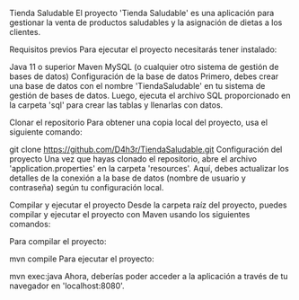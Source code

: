 Tienda Saludable
El proyecto 'Tienda Saludable' es una aplicación para gestionar la venta de productos saludables y la asignación de dietas a los clientes.

Requisitos previos
Para ejecutar el proyecto necesitarás tener instalado:

Java 11 o superior
Maven
MySQL (o cualquier otro sistema de gestión de bases de datos)
Configuración de la base de datos
Primero, debes crear una base de datos con el nombre 'TiendaSaludable' en tu sistema de gestión de bases de datos. Luego, ejecuta el archivo SQL proporcionado en la carpeta 'sql' para crear las tablas y llenarlas con datos.

Clonar el repositorio
Para obtener una copia local del proyecto, usa el siguiente comando:


git clone https://github.com/D4h3r/TiendaSaludable.git
Configuración del proyecto
Una vez que hayas clonado el repositorio, abre el archivo 'application.properties' en la carpeta 'resources'. Aquí, debes actualizar los detalles de la conexión a la base de datos (nombre de usuario y contraseña) según tu configuración local.

Compilar y ejecutar el proyecto
Desde la carpeta raíz del proyecto, puedes compilar y ejecutar el proyecto con Maven usando los siguientes comandos:

Para compilar el proyecto:

mvn compile
Para ejecutar el proyecto:

mvn exec:java
Ahora, deberías poder acceder a la aplicación a través de tu navegador en 'localhost:8080'.
